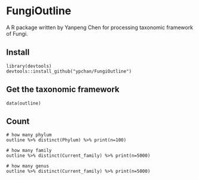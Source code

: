 # FungiOutline
 A R package written by Yanpeng Chen for processing taxonomic framework of Fungi.

## Install
```
library(devtools)
devtools::install_github("ypchan/FungiOutline")
```
## Get the taxonomic framework
```
data(outline)
```

## Count
```
# how many phylum
outline %>% distinct(Phylum) %>% print(n=100)

# how many family
outline %>% distinct(Current_family) %>% print(n=5000)

# how many genus
outline %>% distinct(Current_family) %>% print(n=5000)

```

